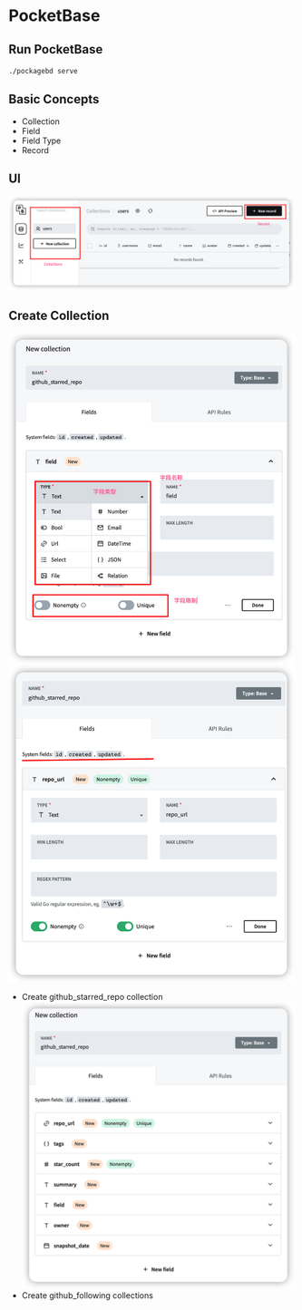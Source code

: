 # PocketBase

## Run PocketBase

```sh
./pockagebd serve
```

## Basic Concepts

- Collection
- Field
- Field Type
- Record

## UI

![](UI.png)

## Create Collection

![](create_collections.png)
![](field.png)

- Create github_starred_repo collection
  ![](github_starred_repo.png)
- Create github_following collections
